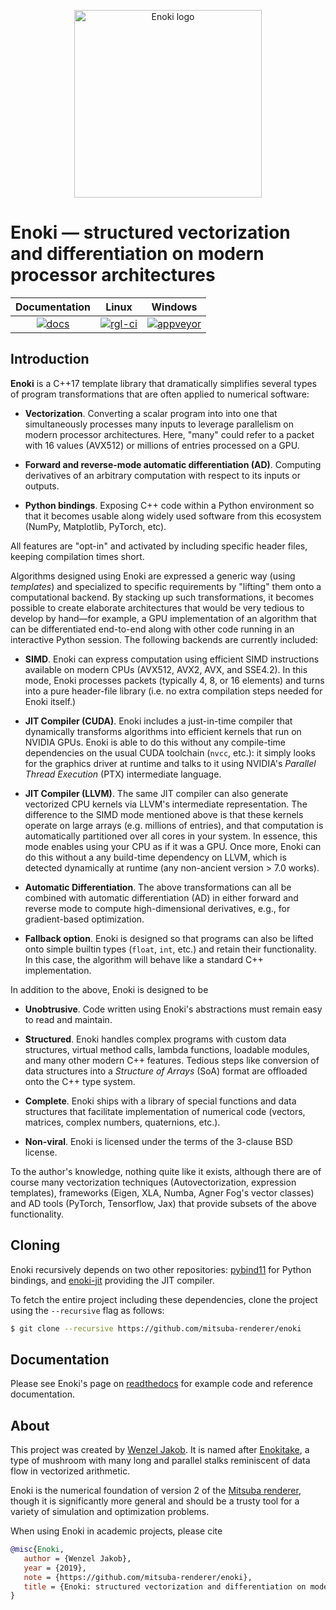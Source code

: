 <p align="center"><img src="https://github.com/mitsuba-renderer/enoki/raw/master/docs/enoki-logo.png" alt="Enoki logo" width="300"/></p>

# Enoki — structured vectorization and differentiation on modern processor architectures

| Documentation   | Linux             | Windows             |
|      :---:      |       :---:       |        :---:        |
| [![docs][1]][2] | [![rgl-ci][3]][4] | [![appveyor][5]][6] |


[1]: https://readthedocs.org/projects/enoki/badge/?version=master
[2]: http://enoki.readthedocs.org/en/master
[3]: https://rgl-ci.epfl.ch/app/rest/builds/buildType(id:Enoki_Build)/statusIcon.svg
[4]: https://rgl-ci.epfl.ch/viewType.html?buildTypeId=Enoki_Build&guest=1
[5]: https://ci.appveyor.com/api/projects/status/68db7e5es7el1btd/branch/master?svg=true
[6]: https://ci.appveyor.com/project/wjakob/enoki/branch/master

## Introduction

**Enoki** is a C++17 template library that dramatically simplifies several
types of program transformations that are often applied to numerical software:

* **Vectorization**. Converting a scalar program into into one that
  simultaneously processes many inputs to leverage parallelism on modern
  processor architectures. Here, "many" could refer to a packet with 16 values
  (AVX512) or millions of entries processed on a GPU.

* **Forward and reverse-mode automatic differentiation (AD)**. Computing
  derivatives of an arbitrary computation with respect to its inputs or
  outputs.

* **Python bindings**. Exposing C++ code within a Python environment so that it
  becomes usable along widely used software from this ecosystem (NumPy,
  Matplotlib, PyTorch, etc).

All features are "opt-in" and activated by including specific header files,
keeping compilation times short. 

Algorithms designed using Enoki are expressed a generic way (using *templates*)
and specialized to specific requirements by "lifting" them onto a computational
backend. By stacking up such transformations, it becomes possible to create
elaborate architectures that would be very tedious to develop by hand—for
example, a GPU implementation of an algorithm that can be differentiated
end-to-end along with other code running in an interactive Python session.
The following backends are currently included:

* **SIMD**. Enoki can express computation using efficient SIMD instructions
  available on modern CPUs (AVX512, AVX2, AVX, and SSE4.2). In this mode, Enoki
  processes packets (typically 4, 8, or 16 elements) and turns into a pure
  header-file library (i.e. no extra compilation steps needed for Enoki
  itself.)

* **JIT Compiler (CUDA)**. Enoki includes a just-in-time compiler that
  dynamically transforms algorithms into efficient kernels that run on NVIDIA
  GPUs. Enoki is able to do this without any compile-time dependencies on the
  usual CUDA toolchain (``nvcc``, etc.): it simply looks for the graphics
  driver at runtime and talks to it using NVIDIA's *Parallel Thread Execution*
  (PTX) intermediate language.

* **JIT Compiler (LLVM)**. The same JIT compiler can also generate vectorized
  CPU kernels via LLVM's intermediate representation. The difference to the
  SIMD mode mentioned above is that these kernels operate on large arrays (e.g.
  millions of entries), and that computation is automatically partitioned over
  all cores in your system. In essence, this mode enables using your CPU as if
  it was a GPU. Once more, Enoki can do this without a any build-time
  dependency on LLVM, which is detected dynamically at runtime (any non-ancient
  version > 7.0 works).

* **Automatic Differentiation**. The above transformations can all be combined
  with automatic differentiation (AD) in either forward and reverse mode to
  compute high-dimensional derivatives, e.g., for gradient-based optimization.

* **Fallback option**. Enoki is designed so that programs can also be lifted onto
  simple builtin types (``float``, ``int``, etc.) and retain their
  functionality. In this case, the algorithm will behave like a standard C++
  implementation.

In addition to the above, Enoki is designed to be

* **Unobtrusive**. Code written using Enoki's abstractions must remain easy
  to read and maintain.

* **Structured**. Enoki handles complex programs with
  custom data structures, virtual method calls, lambda functions, loadable
  modules, and many other modern C++ features. Tedious steps like conversion of
  data structures into a *Structure of Arrays* (SoA) format are offloaded onto
  the C++ type system.

* **Complete**. Enoki ships with a library of special functions and data
  structures that facilitate implementation of numerical code (vectors,
  matrices, complex numbers, quaternions, etc.).

* **Non-viral**. Enoki is licensed under the terms of the 3-clause BSD license.

To the author's knowledge, nothing quite like it exists, although there are of
course many vectorization techniques (Autovectorization, expression templates),
frameworks (Eigen, XLA, Numba, Agner Fog's vector classes) and AD tools
(PyTorch, Tensorflow, Jax) that provide subsets of the above functionality.

## Cloning

Enoki recursively depends on two other repositories:
[pybind11](https://github.com/pybind/pybind11) for Python bindings, and
[enoki-jit](https://github.com/mitsuba-renderer/enoki-jit) providing the JIT
compiler. 

To fetch the entire project including these dependencies, clone the project
using the ``--recursive`` flag as follows:

```bash
$ git clone --recursive https://github.com/mitsuba-renderer/enoki
```

## Documentation

Please see Enoki's page on
[readthedocs](https://enoki.readthedocs.io/en/master/demo.html) for example
code and reference documentation.

## About

This project was created by [Wenzel Jakob](http://rgl.epfl.ch/people/wjakob).
It is named after [Enokitake](https://en.wikipedia.org/wiki/Enokitake), a type
of mushroom with many long and parallel stalks reminiscent of data flow in
vectorized arithmetic.

Enoki is the numerical foundation of version 2 of the [Mitsuba
renderer](https://github.com/mitsuba-renderer/mitsuba2), though it is
significantly more general and should be a trusty tool for a variety of
simulation and optimization problems.

When using Enoki in academic projects, please cite

```bibtex
@misc{Enoki,
   author = {Wenzel Jakob},
   year = {2019},
   note = {https://github.com/mitsuba-renderer/enoki},
   title = {Enoki: structured vectorization and differentiation on modern processor architectures}
}
```
